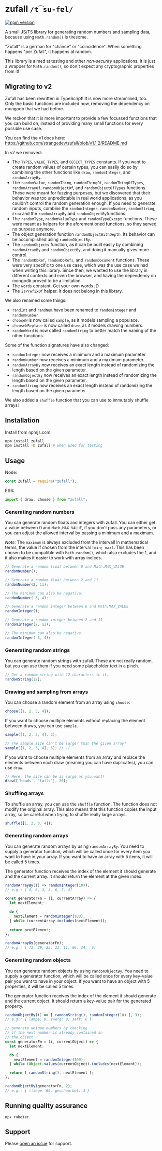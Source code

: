 # zufall `/t͡su-fɐl/`

[![npm version](https://badge.fury.io/js/zufall.svg)](https://badge.fury.io/js/zufall)

A small JS/TS library for generating random numbers and sampling data,
because using `Math.random()` is tiresome.

"Zufall" is a german for "chance" or "coincidence". When something happens "per Zufall", it happens at random.

This library is aimed at testing and other _non-security_ applications. It
is just a wrapper for `Math.random()`, so don't expect any cryptographic
properties from it!

## Migrating to v2

Zufall has been rewritten in TypeScript! It is now more streamlined, too.
Only the basic functions are included now, removing the dependency on mongodb
that we had before.

We reckon that it is more important to provide a few focussed functions that you
can build on, instead of providing many small functions for every possible use
case.

You can find the v1 docs here: https://github.com/strangedev/zufall/blob/v1.1.2/README.md

In v2 we removed:
- The `TYPES`, `VALUE_TYPES`, and `OBJECT_TYPES` constants. If you want to create random values of certain types, you can easily do so by combining the other functions like `draw`, `randomInteger`, and `randomArrayBy`.
- The `randomValue`, `randomThing`, `randomThingOf`, `randomThingOfTypes`, `randomArrayOf`, `randomObjectOf`, and `randomObjectOfTypes` functions. These were meant for fuzzing purposes, but we discovered that their behavior was too unpredictable in real world applications, as you couldn't control the random generation enough. If you need to generate random inputs, combine the `randomInteger`, `randomNumber`, `randomString`, `draw` and the `randomArrayBy` and `randomObjectBy`functions.
- The `randomType`, `randomValueType` and `randomTypeExcept` functions. These were meant as helpers for the aforementioned functions, so they served no purpose anymore.
- The object generation function `randomObjectWithDepth`. Its behavior can be accomplished using `randomObjectBy`.
- The `randomObjects` function, as it can be built easily by combining `randomArrayBy` and `randomObjectBy`, and doing it manually gives more control.
- The `randomDbRef`, `randomDbRefs`, and `randomDocument` functions. These were very specific to one use case, which was the use case we had when writing this library. Since then, we wanted to use the library in different contexts and even the browser, and having the dependency on mongodb proved to be a limitation.
- The `words` constant. Get your own words ;D
- The `isPrefixOf` helper. It does not belong in this library.

We also renamed some things:
- `randInt` and `randNum` have been renamed to `randomInteger` and `randomNumber`.
- `chooseN` is now called `sample`, as it models sampling a populace.
- `chooseNReplace` is now called `draw`, as it models drawing numbers.
- `randomWord` is now called `randomString` to better match the naming of the other functions.

Some of the function signatures have also changed:
- `randomInteger` now receives a minimum and a maximum parameter.
- `randomNumber` now receives a minimum and a maximum parameter.
- `randomArrayBy` now receives an exact length instead of randomizing the length based on the given parameter.
- `randomObjectBy` now receives an exact length instead of randomizing the length based on the given parameter.
- `randomString` now receives an exact length instead of randomizing the length based on the given parameter.

We also added a `shuffle` function that you can use to immutably shuffle arrays!

## Installation

Install from npmjs.com:

```sh
npm install zufall
npm install -D zufall # when used for testing
```

## Usage

Node:

```javascript
const Zufall = require("zufall");
```

ES6:

```javascript
import { draw, choose } from "zufall";
```

### Generating random numbers

You can generate random floats and integers with zufall.
You can either get a value between 0 and `Math.MAX_VALUE`, if you don't pass
any parameters, or you can adjust the allowed interval by passing a minimum
and a maximum.

_Note:_ The `maximum` is always excluded from the interval! In mathematical
terms, the value if chosen from the interval `[min; max)`. This has been chosen
to be compatible with `Math.random()`, which also excludes the 1, and it also
makes it easier to work with array indices.

```ts
// Generate a random float between 0 and Math.MAX_VALUE 
randomNumber();

// Generate a random float between 2 and 11
randomNumber(2, 11);

// The minimum can also be negative!
randomNumber(-3, 4);
```

```ts
// Generate a random integer between 0 and Math.MAX_VALUE 
randomInteger();

// Generate a random integer between 2 and 11
randomInteger(2, 11);

// The minimum can also be negative!
randomInteger(-3, 4);
```

### Generating random strings

You can generate random strings with zufall. These are not really random, but
you can use them if you need some placeholder text in a pinch.

```ts
// Get a random string with 12 characters in it.
randomString(12);
```

### Drawing and sampling from arrays

You can choose a random element from an array using `choose`:

```ts
choose([1, 2, 3, 4]);
```

If you want to choose multiple elements without replacing the element between
draws, you can use `sample`.

```ts
sample([1, 2, 3, 4], 3);

// The sample size can't be larger than the given array!
sample([1, 2, 3, 4], 5); // :(
```

If you want to choose multiple elements from an array and replace the elements
between each draw (meaning you can have duplicates), you can use `draw`.

```ts
// Here, the size can be as large as you want!
draw(['heads', 'tails'], 20); 
```

### Shuffling arrays

To shuffle an array, you can use the `shuffle` function. The function does not
modify the original array. This also means that this function copies the input
array, so be careful when trying to shuffle really large arrays.

```ts
shuffle([1, 2, 3, 4]);
```

### Generating random arrays

You can generate random arrays by using `randomArrayBy`. You need to supply a
generator function, which will be called once for every item you want to have
in your array. If you want to have an array with 5 items, it will be called 5
times.

The generator function receives the index of the element it should generate and
the current array. It should return the element at the given index.

```ts
randomArrayBy(() => randomInteger(10));
// e.g.: [ 4, 6, 3, 3, 6, 7, 4]

const generatorFn = (i, currentArray) => {
  let nextElement;

  do {
    nextElement = randomInteger(100);
  } while (currentArray.includes(nextElement));
  
  return nextElement;
};

randomArrayBy(generatorFn);
// e.g.: [ 73, 29, 25, 31, 11, 86, 34,  9]
```

### Generating random objects

You can generate random objects by using `randomObjectBy`. You need to supply a
generator function, which will be called once for every key-value pair you want
to have in your object. If you want to have an object with 5 properties, it will
be called 5 times.

The generator function receives the index of the element it should generate and
the current object. It should return a key-value pair for the generated property.

```ts
randomObjectBy(() => [ randomString(), randomInteger(10) ], 3);
// e.g.: { lampe: 8, zwerg: 8, saft: 6 }

// generate unique numbers by checking
// if the next number is already contained in
// the object
const generatorFn = (i, currentObject) => {
  let nextElement;

  do {
    nextElement = randomInteger(100);
  } while (Object.values(currentObject).includes(nextElement));

  return [ randomString(), nextElement ];
};

randomObjectBy(generatorFn, 2);
// e.g.: { fliege: 69, geschwurbel: 3 }
```

## Running quality assurance

```shell
npx roboter
```

## Support

Please [open an issue](https://github.com/strangedev/zufall/issues/new) for support.

